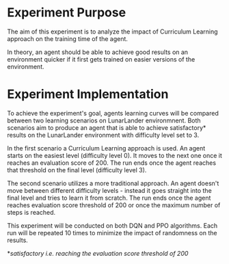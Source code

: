 # Experiment Purpose

The aim of this experiment is to analyze the impact of Curriculum Learning approach on
the training time of the agent. 

In theory, an agent should be able to achieve good results on an environment
quicker if it first gets trained on easier versions of the environment.

# Experiment Implementation

To achieve the experiment's goal, agents learning curves will be compared 
between two learning scenarios on LunarLander environmnent. Both scenarios aim to 
produce an agent that is able to achieve satisfactory* results on the 
LunarLander environment with difficulty level set to 3.

In the first scenario a Curriculum Learning approach is used. An agent starts 
on the easiest level (difficulty level 0). It moves to the next one once it 
reaches an evaluation score of 200. The run ends once the agent reaches that 
threshold on the final level (difficulty level 3).

The second scenario utilizes a more traditional approach. An agent doesn't 
move between different difficulty levels - instead it goes straight into the 
final level and tries to learn it from scratch. The run ends once the agent 
reaches evaluation score threshold of 200 or once the maximum number of 
steps is reached.

This experiment will be conducted on both DQN and PPO algorithms. Each run 
will be repeated 10 times to minimize the impact of randomness on the results.

**satisfactory i.e. reaching the evaluation score threshold of 200* 